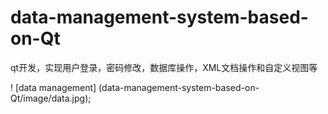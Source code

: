# data-management-system-based-on-Qt
qt开发，实现用户登录，密码修改，数据库操作，XML文档操作和自定义视图等

! [data management] (data-management-system-based-on-Qt/image/data.jpg);
